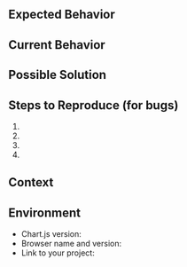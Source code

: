 <!--
Please consider the following before submitting an issue:

- Issues are reserved for BUG reports and FEATURE requests, DO NOT create issues for questions or support requests.
- Most features should start as plugins outside of Chart.js (http://www.chartjs.org/docs/#advanced-usage-creating-plugins).
- Bug reports MUST be submitted with an interactive example (http://codepen.io/pen?template=JXVYzq).
- Chart.js 1.x is NOT supported anymore, new issues will be disregarded.
-->

<!--- Provide a general summary of the issue in the Title above prefixed by [BUG] or [FEATURE] -->

## Expected Behavior
<!--- If you're describing a bug, tell us what should happen -->
<!--- If you're suggesting a change/improvement, tell us how it should work -->

## Current Behavior
<!--- If describing a bug, tell us what happens instead of the expected behavior -->
<!--- If suggesting a change/improvement, explain the difference from current behavior -->

## Possible Solution
<!--- Not obligatory, but suggest a fix/reason for the bug, -->
<!--- or ideas how to implement the addition or change -->

## Steps to Reproduce (for bugs)
<!--- Provide a link to a live example, or an unambiguous set of steps to -->
<!--- reproduce this bug. Include code to reproduce, if relevant -->
1.
2.
3.
4.

## Context
<!--- How has this issue affected you? What are you trying to accomplish? -->
<!--- Providing context helps us come up with a solution that is most useful in the real world -->

## Environment
<!--- Include as many relevant details about the environment you experienced the bug in -->
* Chart.js version:
* Browser name and version:
* Link to your project:
